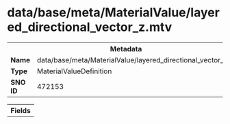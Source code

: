 <h1>data/base/meta/MaterialValue/layered_directional_vector_z.mtv</h1><table><tr><th colspan="100%">Metadata</th></tr><tr><td><b>Name</b></td><td>data/base/meta/MaterialValue/layered_directional_vector_z.mtv</td></tr><tr><td><b>Type</b></td><td>MaterialValueDefinition</td></tr><tr><td><b>SNO ID</b></td><td>472153</td></tr></table>

<table><tr><th colspan="100%">Fields</th></tr></table>

